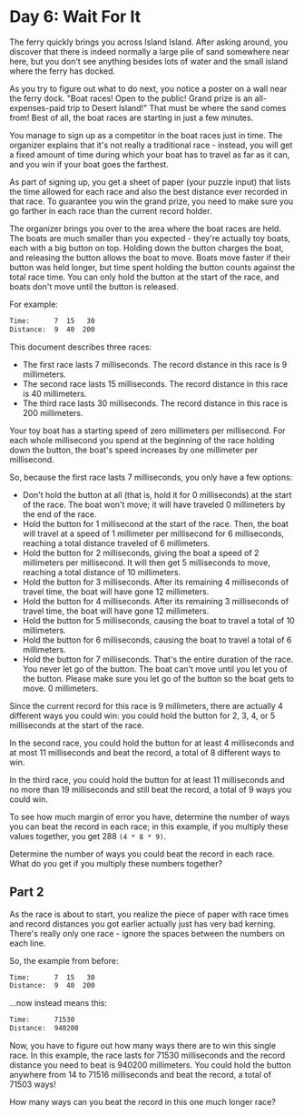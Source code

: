 # Day 6: Wait For It

The ferry quickly brings you across Island Island. After asking around, you
discover that there is indeed normally a large pile of sand somewhere near
here, but you don't see anything besides lots of water and the small island
where the ferry has docked.

As you try to figure out what to do next, you notice a poster on a wall near
the ferry dock. "Boat races! Open to the public! Grand prize is an
all-expenses-paid trip to Desert Island!" That must be where the sand comes
from! Best of all, the boat races are starting in just a few minutes.

You manage to sign up as a competitor in the boat races just in time. The
organizer explains that it's not really a traditional race - instead, you will
get a fixed amount of time during which your boat has to travel as far as it
can, and you win if your boat goes the farthest.

As part of signing up, you get a sheet of paper (your puzzle input) that lists
the time allowed for each race and also the best distance ever recorded in that
race. To guarantee you win the grand prize, you need to make sure you go
farther in each race than the current record holder.

The organizer brings you over to the area where the boat races are held. The
boats are much smaller than you expected - they're actually toy boats, each
with a big button on top. Holding down the button charges the boat, and
releasing the button allows the boat to move. Boats move faster if their button
was held longer, but time spent holding the button counts against the total
race time. You can only hold the button at the start of the race, and boats
don't move until the button is released.

For example:

```sh
Time:      7  15   30
Distance:  9  40  200
```

This document describes three races:

- The first race lasts 7 milliseconds. The record distance in this race is 9
millimeters.
- The second race lasts 15 milliseconds. The record distance in this race is 40
millimeters.
- The third race lasts 30 milliseconds. The record distance in this race is 200
millimeters.

Your toy boat has a starting speed of zero millimeters per millisecond. For
each whole millisecond you spend at the beginning of the race holding down the
button, the boat's speed increases by one millimeter per millisecond.

So, because the first race lasts 7 milliseconds, you only have a few options:

- Don't hold the button at all (that is, hold it for 0 milliseconds) at the
start of the race. The boat won't move; it will have traveled 0 millimeters by
the end of the race.
- Hold the button for 1 millisecond at the start of the race. Then, the boat
will travel at a speed of 1 millimeter per millisecond for 6 milliseconds,
reaching a total distance traveled of 6 millimeters.
- Hold the button for 2 milliseconds, giving the boat a speed of 2 millimeters
per millisecond. It will then get 5 milliseconds to move, reaching a total
distance of 10 millimeters.
- Hold the button for 3 milliseconds. After its remaining 4 milliseconds of
travel time, the boat will have gone 12 millimeters.
- Hold the button for 4 milliseconds. After its remaining 3 milliseconds of
travel time, the boat will have gone 12 millimeters.
- Hold the button for 5 milliseconds, causing the boat to travel a total of 10
millimeters.
- Hold the button for 6 milliseconds, causing the boat to travel a total of 6
millimeters.
- Hold the button for 7 milliseconds. That's the entire duration of the race.
You never let go of the button. The boat can't move until you let you of the
button. Please make sure you let go of the button so the boat gets to move. 0
millimeters.

Since the current record for this race is 9 millimeters, there are actually 4
different ways you could win: you could hold the button for 2, 3, 4, or 5
milliseconds at the start of the race.

In the second race, you could hold the button for at least 4 milliseconds and
at most 11 milliseconds and beat the record, a total of 8 different ways to
win.

In the third race, you could hold the button for at least 11 milliseconds and
no more than 19 milliseconds and still beat the record, a total of 9 ways you
could win.

To see how much margin of error you have, determine the number of ways you can
beat the record in each race; in this example, if you multiply these values
together, you get 288 `(4 * 8 * 9)`.

Determine the number of ways you could beat the record in each race. What do
you get if you multiply these numbers together?

## Part 2

As the race is about to start, you realize the piece of paper with race times
and record distances you got earlier actually just has very bad kerning.
There's really only one race - ignore the spaces between the numbers on each
line.

So, the example from before:

```sh
Time:      7  15   30
Distance:  9  40  200
```

...now instead means this:

```sh
Time:      71530
Distance:  940200
```

Now, you have to figure out how many ways there are to win this single race. In
this example, the race lasts for 71530 milliseconds and the record distance you
need to beat is 940200 millimeters. You could hold the button anywhere from 14
to 71516 milliseconds and beat the record, a total of 71503 ways!

How many ways can you beat the record in this one much longer race?

